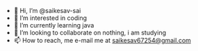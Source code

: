 - 👋 Hi, I’m @saikesav-sai
- 👀 I’m interested in coding
- 🌱 I’m currently learning java
- 💞️ I’m looking to collaborate on nothing, i am studying
- 📫 How to reach, me e-mail me at saikesav67254@gmail.com 

<!---
saikesav-sai/saikesav-sai is a ✨ special ✨ repository because its `README.md` (this file) appears on your GitHub profile.
You can click the Preview link to take a look at your changes.
--->
